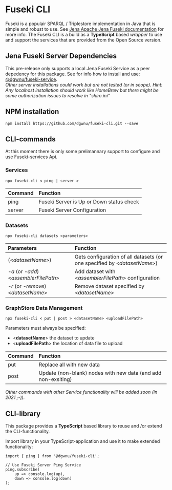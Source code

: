 # Fuseki CLI

Fuseki is a populair SPARQL / Triplestore implementation in Java that is simple and robust to use. See [Jena Apache Jena Fuseki documentation](https://jena.apache.org/documentation/fuseki2/index.html) for more info. The Fuseki CLI is a build as a __TypeScript__ based _wrapper_ to use and support the services that are provided from the Open Source version.
  
## Jena Fuseki Server Dependencies

This pre-release only supports a local Jena Fuseki Service as a peer depedency for this package. See for info how to install and use: [@dgwnu/fuseki-service](https://github.com/dgwnu/fuseki-service).  
_Other server installations could work but are not tested (or in scope). Hint: Any localhost installation should work like HomeBrew but there might be some authorization issues to resolve in "shiro.ini"_


## NPM installation

````
npm install https://github.com/dgwnu/fuseki-cli.git --save
````

## CLI-commands

At this moment there is only some prelimannary support to configure and use Fuseki-services Api.

### Services

````
npx fuseki-cli < ping | server >
````

| Command | Function |
|---------|:------------|
| ping | Fuseki Server is Up or Down status check |
| server | Fuseki Server Configuration |

### Datasets
````
npx fuseki-cli datasets <parameters>
````
| Parameters | Function |
|:------------|:------------|
| (<_datasetName_>) | Gets configuration of all datasets (or one specified by <_datasetName_>) |
| _-a_ (or _-add_) <_assemblerFilePath_> | Add dataset with <_assemblerFilePath_> configuration |
| _-r_ (or _-remove_) <_datasetName_> | Remove dataset specified by <_datasetName_>

### GraphStore Data Management
````
npx fuseki-cli < put | post > <datasetName> <uploadFilePath>
````
Parameters must always be specified:  
- <__datasetName__> the dataset to update
- <__uploadFilePath__> the location of data file to upload   

| Command | Function |
|---------|:------------|
| put | Replace all with new data |
| post | Update (non-blank) nodes with new data (and add non-exsiting) |
_Other commands with other Service functionality will be added soon (in 2021 ;-))._

## CLI-library

This package provides a __TypeScript__ based library to reuse and /or extend the CLI-functionality.  
  
Import library in your TypeScript-application and use it to make extended functionality:
````
import { ping } from '@dgwnu/fuseki-cli';

// Use Fuseki Server Ping Service
ping.subscribe(
    up => console.log(up),
    down => console.log(down)
);

````